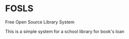 FOSLS
=====

Free Open Source Library System

This is a simple system for a school library for book's loan
